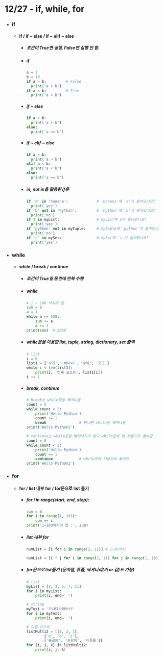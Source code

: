 # 12/27 - if, while, for
- ### if
  - #### if / if ~ else / if ~ elif ~ else
    + ##### 조건이 True면 실행, False면 실행 안 함.
    + ##### if
      ```python
      a = 1
      b = 10
      if a > b:         # False
        print('a > b')
      if a < b:         # True
        print('a < b')
        ``` 
    + ##### if ~ else
      ```python
      if a > b:
        print('a > b')
      else:
        print('a <= b')
        ```
    + ##### if ~ elif ~ else
      ```python
      if a > b:
        print('a > b')
      elif a < b:
        print('a < b')
      else:
        print('a == b')
      ```
    + ##### in, not in을 활용한 if문
      ```python
      if 'a' in 'banana':             # 'banana'에 'a'가 들어있나요?
        print('yes')
      if 'b' not in 'Python':         # 'Python'에 'b'가 들어있나요?
        print('no')
      if 1 in myList:                 # myList에 1이 들어있나요?
        print('yes')
      if 'python' not in myTuple:     # myTuple에 'python'이 들어있나요?
        print('no')
      if 'c' in mySet:                # mySet에 'c'가 들어있나요?
        print('yes')
        ```
- ### while
  - #### while / break / continue
    + ##### 조건이 True일 동안에 반복 수행
    + ##### while
      ```python
      # 1 ~ 100 까지의 합
      sum = 0
      a = 1
      while a <= 100:
          sum += a
          a += 1
      print(sum)  # 5050
      ```
    + ##### while문을 이용한 list, tuple, string, dictionary, set 출력 
      ```python
      # list
      i = 0
      list1 = ['사과', '바나나', '수박', '포도']
      while i < len(list1):
          print(i, '번째 요소는', list1[i])
      i += 1
        ```
    + ##### break, continue
      ```python
      # break는 while문을 빠져나옴
      count = 0
      while count < 2:
          print('Hello Python')
          count += 1
          break               # 만나면 while문 빠져나옴
      print('Hello Python2')
      
      # continue는 while문을 빠져나가지 않고 while문의 맨 처음으로 돌아감
      count = 0
      while count < 2:
          print('Hello Python')
          count += 1
          continue            # while문의 처음으로 돌아감
      print('Hello Python2')
        ``` 
- ### for
  - #### for / list 내부 for / for문으로 list 돌기
    + ##### for i in range(start, end, step):
      ```python
      sum = 0
      for i in range(1, 101):
          sum += i
      print('1~100까지의 합 :', sum)
       ```
    + ##### list 내부 for
      ```python
      numList = [i for i in range(1, 11)] # 1~10까지
      
      numList = [i * j for i in range(2, 11) for j in range(1, 10)] # 구구단
      ``` 
    + ##### for문으로 list돌기 (문자열, 튜플, 딕셔너리(키 or 값)도 가능)
      ```python
      # list
      myList = [2, 3, 5, 7, 11]
      for i in myList:
          print(i, end=' ')
      
      # string
      myText = '가나다라마바사'
      for i in myText:
          print(i, end=' ')
      
      # 다중 리스트
      listMulti2 = [[1, 2, 3],
              ['a', 'b', 'c'],
              ['홍길동', '춘향이', '이몽룡']]
      for (i, j, k) in listMulti2:
          print(i, j, k)
      ```
